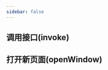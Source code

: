 ```yaml
---
sidebar: false
---
```


## 调用接口(invoke)

<ClientOnly>
 <InvokeDemo/>
</ClientOnly>


## 打开新页面(openWindow)
<ClientOnly>
 <OpenWindowDemo/>
</ClientOnly>


<ClientOnly>
 <AppDemo/>
</ClientOnly>
